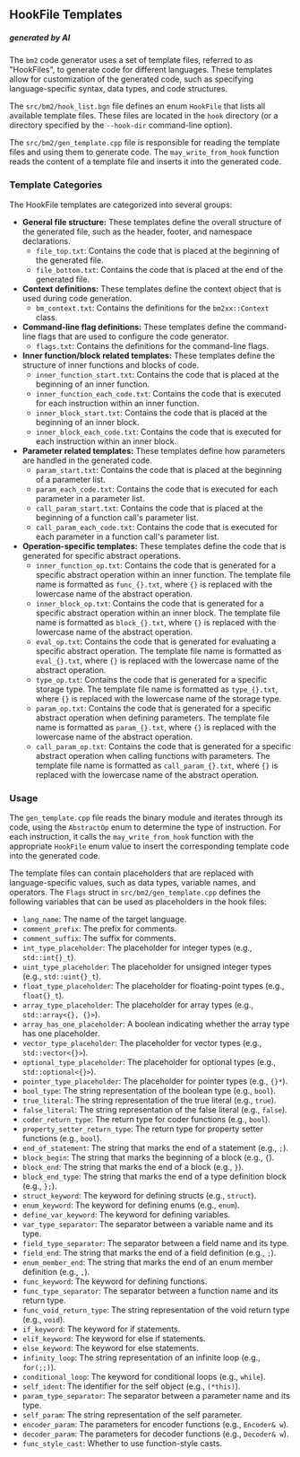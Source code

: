 ## HookFile Templates

##### generated by AI

The `bm2` code generator uses a set of template files, referred to as "HookFiles", to generate code for different languages. These templates allow for customization of the generated code, such as specifying language-specific syntax, data types, and code structures.

The `src/bm2/hook_list.bgn` file defines an enum `HookFile` that lists all available template files. These files are located in the `hook` directory (or a directory specified by the `--hook-dir` command-line option).

The `src/bm2/gen_template.cpp` file is responsible for reading the template files and using them to generate code. The `may_write_from_hook` function reads the content of a template file and inserts it into the generated code.

### Template Categories

The HookFile templates are categorized into several groups:

- **General file structure:** These templates define the overall structure of the generated file, such as the header, footer, and namespace declarations.
  - `file_top.txt`: Contains the code that is placed at the beginning of the generated file.
  - `file_bottom.txt`: Contains the code that is placed at the end of the generated file.
- **Context definitions:** These templates define the context object that is used during code generation.
  - `bm_context.txt`: Contains the definitions for the `bm2xx::Context` class.
- **Command-line flag definitions:** These templates define the command-line flags that are used to configure the code generator.
  - `flags.txt`: Contains the definitions for the command-line flags.
- **Inner function/block related templates:** These templates define the structure of inner functions and blocks of code.
  - `inner_function_start.txt`: Contains the code that is placed at the beginning of an inner function.
  - `inner_function_each_code.txt`: Contains the code that is executed for each instruction within an inner function.
  - `inner_block_start.txt`: Contains the code that is placed at the beginning of an inner block.
  - `inner_block_each_code.txt`: Contains the code that is executed for each instruction within an inner block.
- **Parameter related templates:** These templates define how parameters are handled in the generated code.
  - `param_start.txt`: Contains the code that is placed at the beginning of a parameter list.
  - `param_each_code.txt`: Contains the code that is executed for each parameter in a parameter list.
  - `call_param_start.txt`: Contains the code that is placed at the beginning of a function call's parameter list.
  - `call_param_each_code.txt`: Contains the code that is executed for each parameter in a function call's parameter list.
- **Operation-specific templates:** These templates define the code that is generated for specific abstract operations.
  - `inner_function_op.txt`: Contains the code that is generated for a specific abstract operation within an inner function. The template file name is formatted as `func_{}.txt`, where `{}` is replaced with the lowercase name of the abstract operation.
  - `inner_block_op.txt`: Contains the code that is generated for a specific abstract operation within an inner block. The template file name is formatted as `block_{}.txt`, where `{}` is replaced with the lowercase name of the abstract operation.
  - `eval_op.txt`: Contains the code that is generated for evaluating a specific abstract operation. The template file name is formatted as `eval_{}.txt`, where `{}` is replaced with the lowercase name of the abstract operation.
  - `type_op.txt`: Contains the code that is generated for a specific storage type. The template file name is formatted as `type_{}.txt`, where `{}` is replaced with the lowercase name of the storage type.
  - `param_op.txt`: Contains the code that is generated for a specific abstract operation when defining parameters. The template file name is formatted as `param_{}.txt`, where `{}` is replaced with the lowercase name of the abstract operation.
  - `call_param_op.txt`: Contains the code that is generated for a specific abstract operation when calling functions with parameters. The template file name is formatted as `call_param_{}.txt`, where `{}` is replaced with the lowercase name of the abstract operation.

### Usage

The `gen_template.cpp` file reads the binary module and iterates through its code, using the `AbstractOp` enum to determine the type of instruction. For each instruction, it calls the `may_write_from_hook` function with the appropriate `HookFile` enum value to insert the corresponding template code into the generated code.

The template files can contain placeholders that are replaced with language-specific values, such as data types, variable names, and operators. The `Flags` struct in `src/bm2/gen_template.cpp` defines the following variables that can be used as placeholders in the hook files:

- `lang_name`: The name of the target language.
- `comment_prefix`: The prefix for comments.
- `comment_suffix`: The suffix for comments.
- `int_type_placeholder`: The placeholder for integer types (e.g., `std::int{}_t`).
- `uint_type_placeholder`: The placeholder for unsigned integer types (e.g., `std::uint{}_t`).
- `float_type_placeholder`: The placeholder for floating-point types (e.g., `float{}_t`).
- `array_type_placeholder`: The placeholder for array types (e.g., `std::array<{}, {}>`).
- `array_has_one_placeholder`: A boolean indicating whether the array type has one placeholder.
- `vector_type_placeholder`: The placeholder for vector types (e.g., `std::vector<{}>`).
- `optional_type_placeholder`: The placeholder for optional types (e.g., `std::optional<{}>`).
- `pointer_type_placeholder`: The placeholder for pointer types (e.g., `{}*`).
- `bool_type`: The string representation of the boolean type (e.g., `bool`).
- `true_literal`: The string representation of the true literal (e.g., `true`).
- `false_literal`: The string representation of the false literal (e.g., `false`).
- `coder_return_type`: The return type for coder functions (e.g., `bool`).
- `property_setter_return_type`: The return type for property setter functions (e.g., `bool`).
- `end_of_statement`: The string that marks the end of a statement (e.g., `;`).
- `block_begin`: The string that marks the beginning of a block (e.g., `{`).
- `block_end`: The string that marks the end of a block (e.g., `}`).
- `block_end_type`: The string that marks the end of a type definition block (e.g., `};`).
- `struct_keyword`: The keyword for defining structs (e.g., `struct`).
- `enum_keyword`: The keyword for defining enums (e.g., `enum`).
- `define_var_keyword`: The keyword for defining variables.
- `var_type_separator`: The separator between a variable name and its type.
- `field_type_separator`: The separator between a field name and its type.
- `field_end`: The string that marks the end of a field definition (e.g., `;`).
- `enum_member_end`: The string that marks the end of an enum member definition (e.g., `,`).
- `func_keyword`: The keyword for defining functions.
- `func_type_separator`: The separator between a function name and its return type.
- `func_void_return_type`: The string representation of the void return type (e.g., `void`).
- `if_keyword`: The keyword for if statements.
- `elif_keyword`: The keyword for else if statements.
- `else_keyword`: The keyword for else statements.
- `infinity_loop`: The string representation of an infinite loop (e.g., `for(;;)`).
- `conditional_loop`: The keyword for conditional loops (e.g., `while`).
- `self_ident`: The identifier for the self object (e.g., `(*this)`).
- `param_type_separator`: The separator between a parameter name and its type.
- `self_param`: The string representation of the self parameter.
- `encoder_param`: The parameters for encoder functions (e.g., `Encoder& w`).
- `decoder_param`: The parameters for decoder functions (e.g., `Decoder& w`).
- `func_style_cast`: Whether to use function-style casts.
